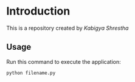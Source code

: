 # Introduction


This is a repository created by *Kabigya Shrestha*


## Usage


Run this command to execute the application:


`python filename.py`

 
